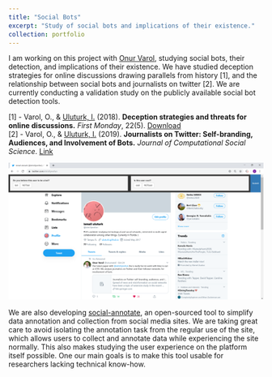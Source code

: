 ```yaml
---
title: "Social Bots"
excerpt: "Study of social bots and implications of their existence."
collection: portfolio 
---
```


I am working on this project with [Onur Varol](http://www.onurvarol.com/), studying social bots, their detection, and implications of their existence. We have studied deception strategies for online discussions drawing parallels from history \[1\], and the relationship between social bots and journalists on twitter \[2\]. We are currently conducting a validation study on the publicly available social bot detection tools.

\[1\] - Varol, O., & <ins>Uluturk, I.</ins> (2018).  <b>Deception strategies and threats for online discussions.</b> <i>First Monday</i>, 22(5). [Download](https://t.co/IPHzYAb3Ms?amp=1) <br/>
\[2\] - Varol, O., & <ins>Uluturk, I.</ins> (2019).  <b>Journalists on Twitter: Self-branding, Audiences, and Involvement of Bots.</b> <i>Journal of Computational Social Science</i>. [Link](https://link.springer.com/article/10.1007/s42001-019-00056-6)

<img src='images/content-annotator_user_survey_example.png'>

We are also developing [social-annotate](https://github.com/uluturki/twitter_annotate), an open-sourced tool to simplify data annotation and collection from social media sites. We are taking great care to avoid isolating the annotation task from the regular use of the site, which allows users to collect and annotate data while experiencing the site normally. This also makes studying the user experience on the platform itself possible. One our main goals is to make this tool usable for researchers lacking technical know-how.


